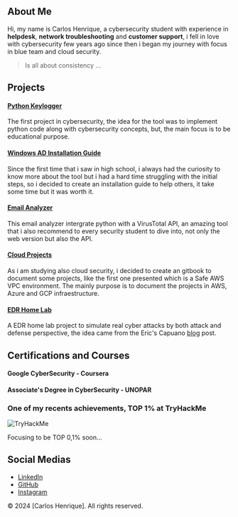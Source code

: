 ## About Me

Hi, my name is Carlos Henrique, a cybersecurity student with experience in **helpdesk**, **network troubleshooting** and **customer support**, i fell in love with cybersecurity few years ago since then i began my journey with focus in blue team and cloud security.

> Is all about consistency ...


## Projects

#### [Python Keylogger](https://github.com/s3ntinel4/my-first-keylogger)

The first project in cybersecurity, the idea for the tool was to implement python code along with cybersecurity concepts, but, the main focus is to be educational purpose.

#### [Windows AD Installation Guide](https://github.com/s3ntinel4/WindowsADinstall)

Since the first time that i saw in high school, i always had the curiosity to know more about the tool but i had a hard time struggling with the initial steps, so i decided to create an installation guide to help others, it take some time but it was worth it.

#### [Email Analyzer](https://github.com/s3ntinel4/Email-Analyzer)

This email analyzer intergrate python with a VirusTotal API, an amazing tool that i also recommend to every security student to dive into, not only the web version but also the API.

#### [Cloud Projects](https://s3ntinel-docs.gitbook.io/aws-project)

As i am studying also cloud security, i decided to create an gitbook to document some projects, like the first one presented which is a Safe AWS VPC environment.
The mainly purpose is to document the projects in AWS, Azure and GCP infraestructure.

#### [EDR Home Lab](https://github.com/s3ntinel4/EDR-Home-Lab)

A EDR home lab project to simulate real cyber attacks by both attack and defense perspective, the idea came from the Eric's Capuano [blog](https://blog.ecapuano.com/p/so-you-want-to-be-a-soc-analyst-intro) post.

## Certifications and Courses

#### Google CyberSecurity - Coursera

#### Associate's Degree in CyberSecurity - UNOPAR



### One of my recents achievements, TOP 1% at TryHackMe

![TryHackMe](https://tryhackme-badges.s3.amazonaws.com/bot.hunk.png)

Focusing to be TOP 0,1% soon...

## Social Medias

- [LinkedIn](https://www.linkedin.com/in/carloshenrique-blueteamsecurity/)
- [GitHub](https://github.com/s3ntinel4)
- [Instagram](https://www.instagram.com/s3ntinel.sec)

&copy; 2024 [Carlos Henrique]. All rights reserved.
